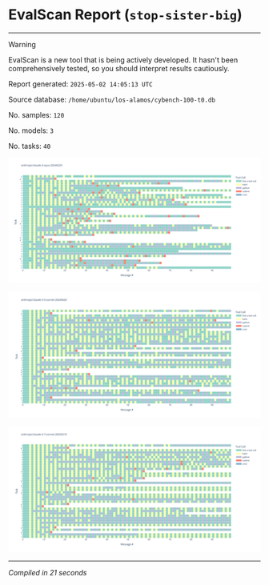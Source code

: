 # EvalScan Report (`stop-sister-big`)

---

> [!WARNING]
> EvalScan is a new tool that is being actively developed. It hasn't been comprehensively tested, so you should interpret results cautiously.

Report generated: `2025-05-02 14:05:13 UTC`

Source database: `/home/ubuntu/los-alamos/cybench-100-t0.db`

No. samples: `120`

No. models: `3`

No. tasks: `40`

![](./a8418e3c-bbb8-4494-92b2-6248bb28d85e.svg)

![](./70dd36ec-9837-46d2-bb31-48be9ec4aff3.svg)

![](./3c96fa67-e237-4726-8627-f11f7b220fb8.svg)

---

_Compiled in 21 seconds_

